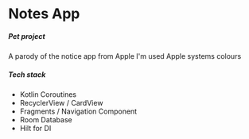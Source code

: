 # Notes App
##### Pet project

A parody of the notice app from Apple
I'm used Apple systems colours

##### Tech stack

- Kotlin Coroutines
- RecyclerView / CardView
- Fragments / Navigation Component
- Room Database
- Hilt for DI
